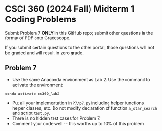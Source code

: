 # CSCI 360 (2024 Fall) Midterm 1 Coding Problems

Submit Problem 7 **ONLY** in this GitHub repo; submit other questions in the format of PDF onto Gradescope. 

If you submit certain questions to the other portal, those questions will not be graded and will result in zero grade.

## Problem 7
- Use the same Anaconda environment as Lab 2. Use the command to activate the environment:
```
conda activate cs360_lab2
```
- Put all your implementation in `P7/p7.py` including helper functions, helper classes, etc. Do not modify declaration of function `a_star_search` and script `test.py`.
- There is no hidden test cases for Problem 7. 
- Comment your code well -- this worths up to 10% of this problem.
